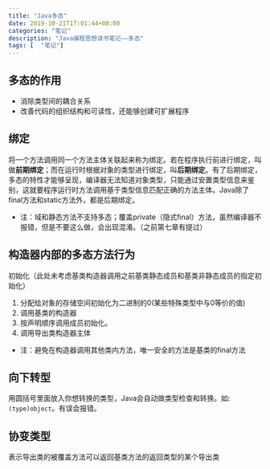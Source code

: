 ```yaml
---
title: "Java多态"
date: 2019-10-21T17:01:44+08:00
categories: "笔记"
description: "Java编程思想读书笔记——多态"
tags: [  "笔记"]
---
```


## 多态的作用

* 消除类型间的耦合关系
* 改善代码的组织结构和可读性，还能够创建可扩展程序

## 绑定

将一个方法调用同一个方法主体关联起来称为绑定。若在程序执行前进行绑定，叫做**前期绑定**；而在运行时根据对象的类型进行绑定，叫**后期绑定**。有了后期绑定，多态的特性才能够呈现，编译器无法知道对象类型，只能通过安置类型信息来鉴别，这就要程序运行时方法调用基于类型信息匹配正确的方法主体。Java除了final方法和static方法外，都是后期绑定。

* 注：域和静态方法不支持多态；覆盖private（隐式final）方法，虽然编译器不报错，但是不要这么做，会出现混淆。（之前第七章有提过）

## 构造器内部的多态方法行为

初始化（此处未考虑基类构造器调用之前基类静态成员和基类非静态成员的指定初始化）

1. 分配给对象的存储空间初始化为二进制的0(某些特殊类型中与0等价的值)
2. 调用基类的构造器
3. 按声明顺序调用成员初始化。
4. 调用导出类构造器主体

* 注：避免在构造器调用其他类内方法，唯一安全的方法是基类的final方法

## 向下转型

用圆括号里面放入你想转换的类型，Java会自动做类型检查和转换。如: ```(type)object```。有误会报错。

## 协变类型

表示导出类的被覆盖方法可以返回基类方法的返回类型的某个导出类
